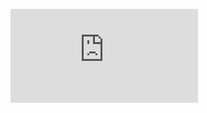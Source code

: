 <figure><embed src="https://wakatime.com/share/@SirvanCheraghi/a043bdc2-9e7e-4ce0-8c30-b385c8ac8ff2.svg"></embed></figure>
